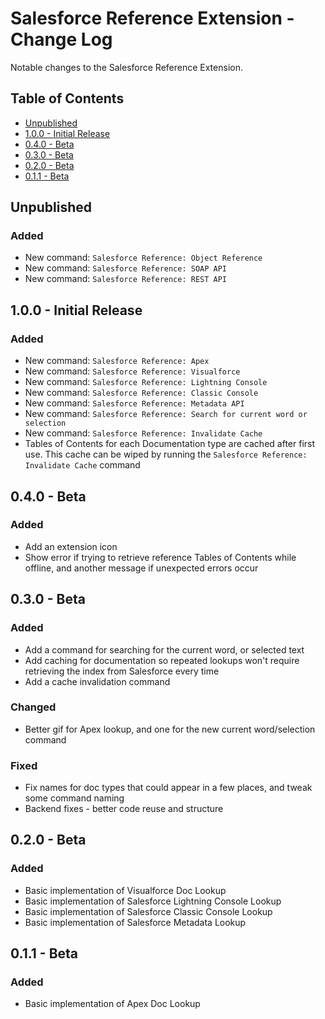 # Salesforce Reference Extension - Change Log

Notable changes to the Salesforce Reference Extension.

## Table of Contents
- [Unpublished](#unpublished)
- [1.0.0 - Initial Release](#100---initial-release)
- [0.4.0 - Beta](#040---beta)
- [0.3.0 - Beta](#030---beta)
- [0.2.0 - Beta](#020---beta)
- [0.1.1 - Beta](#011---beta)

## Unpublished
### Added
 - New command: `Salesforce Reference: Object Reference`
 - New command: `Salesforce Reference: SOAP API`
 - New command: `Salesforce Reference: REST API`

## 1.0.0 - Initial Release
### Added
 - New command: `Salesforce Reference: Apex`
 - New command: `Salesforce Reference: Visualforce`
 - New command: `Salesforce Reference: Lightning Console`
 - New command: `Salesforce Reference: Classic Console`
 - New command: `Salesforce Reference: Metadata API`
 - New command: `Salesforce Reference: Search for current word or selection`
 - New command: `Salesforce Reference: Invalidate Cache`
 - Tables of Contents for each Documentation type are cached after first use. This cache can be wiped by running the `Salesforce Reference: Invalidate Cache` command

## 0.4.0 - Beta
### Added
- Add an extension icon
- Show error if trying to retrieve reference Tables of Contents while offline, and another message if unexpected errors occur

## 0.3.0 - Beta
### Added
- Add a command for searching for the current word, or selected text
- Add caching for documentation so repeated lookups won't require retrieving the index from Salesforce every time
- Add a cache invalidation command
### Changed
- Better gif for Apex lookup, and one for the new current word/selection command
### Fixed
- Fix names for doc types that could appear in a few places, and tweak some command naming
- Backend fixes - better code reuse and structure

## 0.2.0 - Beta
### Added
- Basic implementation of Visualforce Doc Lookup
- Basic implementation of Salesforce Lightning Console Lookup
- Basic implementation of Salesforce Classic Console Lookup
- Basic implementation of Salesforce Metadata Lookup

## 0.1.1 - Beta
### Added
- Basic implementation of Apex Doc Lookup
